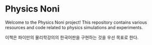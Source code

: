 # Physics Noni

Welcome to the Physics Noni project! This repository contains various resources and code related to physics simulations and experiments.

이책은 파이만의 물리학강의의 한국어판을 구현하는 것을 우선 목표로 한다.